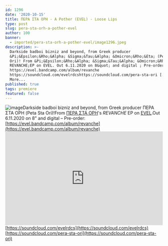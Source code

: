```yaml
---
id: 1296
date: '2020-10-15'
title: ΠΕΡΑ ΣΤΑ ΟΡΗ - A Pother (EVEL) - Loose Lips
type: post
slug: pera-sta-orh-a-pother-evel
author: 100
banner:
  - imported/pera-sta-orh-a-pother-evel/image1296.jpeg
description: >-
  Darkside badboi bizniz and beyond, from Greek producer
  &Pi;&Epsilon;&Rho;&Alpha; &Sigma;&Tau;&Alpha; &Omicron;&Rho;&Eta; (Peta Sta
  Ori)! From &Pi;&Epsilon;&Rho;&Alpha; &Sigma;&Tau;&Alpha; &Omicron;&Rho;&Eta;;s
  REVANCHE;EP on EVEL. Out 6.11.2020 on 8&quot; and digital ; Pre-order:
  https://evel.bandcamp.com/album/revanche
  https://soundcloud.com/evelrdcshttps://soundcloud.com/pera-sta-ori [...]Read
  More...
published: true
tags: premiere
featured: false
---
```

![image](../imported/pera-sta-orh-a-pother-evel/image1296.jpeg)Darkside badboi bizniz and beyond, from Greek producer ΠΕΡΑ ΣΤΑ ΟΡΗ (Peta Sta Ori)!From [ΠΕΡΑ ΣΤΑ ΟΡΗ](https://perastaori.bandcamp.com/)'s _REVANCHE_ EP on [EVEL](https://evel.bandcamp.com/).Out 6.11.2020 on 8" and digital – Pre-order: [https://evel.bandcamp.com/album/revanche](https://evel.bandcamp.com/album/revanche)<iframe width='100%' height='300' scrolling='no' frameborder='no' allow='autoplay' src='https://w.soundcloud.com/player/?url=https%3A//api.soundcloud.com/tracks/911203585&color=%23ff5500&auto_play=false&hide_related=false&show_comments=true&show_user=true&show_reposts=false&show_teaser=true'></iframe>[https://soundcloud.com/evelrdcs](https://soundcloud.com/evelrdcs)  
[https://soundcloud.com/pera-sta-ori](https://soundcloud.com/pera-sta-ori)